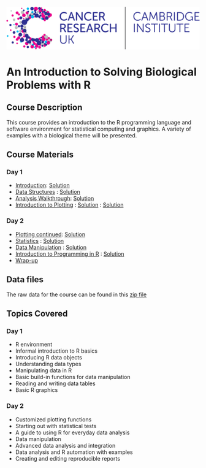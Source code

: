 ![](images/CRUK_CAMBRIDGE_I_Pos_RGB_300.jpg)

# An Introduction to Solving Biological Problems with R

## Course Description

This course provides an introduction to the R programming language and software environment for statistical computing and graphics. A variety of examples with a biological theme will be presented.

## Course Materials

### Day 1

- [Introduction](Session1.1-intro.nb.html): [Solution](solution-exercise1.pdf)
- [Data Structures](Session1.2-data-structures.nb.html) : [Solution](solution-exercise2.pdf)
- [Analysis Walkthrough](Session1.3-walkthrough.nb.html): [Solution](solution-exercise3.pdf)
- [Introduction to Plotting](Session1.4-plotting.nb.html) : [Solution](solution-exercise4a.pdf) : [Solution](solution-exercise4b.pdf)

### Day 2

- [Plotting continued](Session2.1-plotting2.nb.html): [Solution](solution-exercise5.pdf)
- [Statistics](Session2.2-stats.nb.html) : [Solution](solution-exercise6.pdf)
- [Data Manipulation](Session2.3-data-manipulation.nb.html) : [Solution](solution-exercise7.pdf)
- [Introduction to Programming in R](Session2.4-programming.nb.html) : [Solution](solution-exercise8.pdf)
- [Wrap-up](Session2.5-reports-and-wrap-up.nb.html)

## Data files

The raw data for the course can be found in this [zip file](Basic_R_Course.zip)

## Topics Covered

### Day 1

- R environment
- Informal introduction to R basics
- Introducing R data objects
- Understanding data types
- Manipulating data in R
- Basic build-in functions for data manipulation
- Reading and writing data tables
- Basic R graphics

### Day 2

- Customized plotting functions
- Starting out with statistical tests
- A guide to using R for everyday data analysis
- Data manipulation
- Advanced data analysis and integration
- Data analysis and R automation with examples
 - Creating and editing reproducible reports

